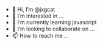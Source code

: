 - 👋 Hi, I’m @jxgcat
- 👀 I’m interested in ...
- 🌱 I’m currently learning javascript
- 💞️ I’m looking to collaborate on ...
- 📫 How to reach me ...

<!---
jxgcat/jxgcat is a ✨ special ✨ repository because its `README.md` (this file) appears on your GitHub profile.
You can click the Preview link to take a look at your changes.
--->
